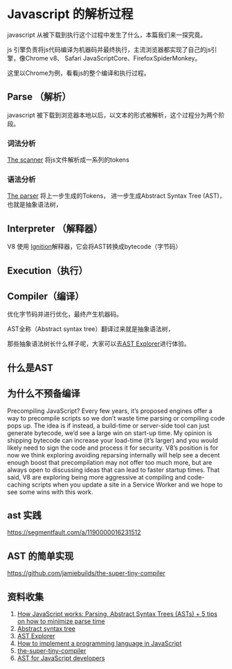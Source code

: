 # Javascript 的解析过程

javascript 从被下载到执行这个过程中发生了什么，本篇我们来一探究竟。

<!-- ![](./popline.jpg) -->


js 引擎负责将js代码编译为机器码并最终执行，主流浏览器都实现了自己的js引擎，像Chrome v8、
Safari JavaScriptCore、Firefox SpiderMonkey。


这里以Chrome为例，看看js的整个编译和执行过程。



## Parse （解析）

javascript 被下载到浏览器本地以后，以文本的形式被解析，这个过程分为两个阶段。


### 词法分析
[The scanner](https://github.com/v8/v8/blob/master/src/parsing/scanner.h) 将js文件解析成一系列的tokens

### 语法分析

[The parser](https://github.com/v8/v8/blob/master/src/parsing/parser.h) 将上一步生成的Tokens，
进一步生成Abstract Syntax Tree (AST)，也就是抽象语法树，


## Interpreter （解释器）

V8 使用 [Ignition](https://github.com/v8/v8/blob/master/src/interpreter/interpreter.h)解释器，它会将AST转换成bytecode（字节码）

## Execution（执行）


## Compiler（编译）

优化字节码并进行优化，最终产生机器码。












AST全称（Abstract syntax tree）翻译过来就是抽象语法树，

那些抽象语法树长什么样子呢，大家可以去[AST Explorer](https://astexplorer.net/)进行体验。
## 什么是AST


## 为什么不预备编译

Precompiling JavaScript?
Every few years, it’s proposed engines offer a way to precompile scripts so we don’t waste time parsing or compiling code pops up. The idea is if instead, a build-time or server-side tool can just generate bytecode, we’d see a large win on start-up time. My opinion is shipping bytecode can increase your load-time (it’s larger) and you would likely need to sign the code and process it for security. V8’s position is for now we think exploring avoiding reparsing internally will help see a decent enough boost that precompilation may not offer too much more, but are always open to discussing ideas that can lead to faster startup times. That said, V8 are exploring being more aggressive at compiling and code-caching scripts when you update a site in a Service Worker and we hope to see some wins with this work.


## ast 实践
https://segmentfault.com/a/1190000016231512


## AST 的简单实现

https://github.com/jamiebuilds/the-super-tiny-compiler
## 资料收集


1. [How JavaScript works: Parsing, Abstract Syntax Trees (ASTs) + 5 tips on how to minimize parse time](https://blog.sessionstack.com/how-javascript-works-parsing-abstract-syntax-trees-asts-5-tips-on-how-to-minimize-parse-time-abfcf7e8a0c8)
3. [Abstract syntax tree](https://en.wikipedia.org/wiki/Abstract_syntax_tree)
4. [AST Explorer](https://astexplorer.net/)
5. [How to implement a programming language in JavaScript](http://lisperator.net/pltut/)
8.  [the-super-tiny-compiler](https://github.com/jamiebuilds/the-super-tiny-compiler)
9.  [AST for JavaScript developers](https://itnext.io/ast-for-javascript-developers-3e79aeb08343)
